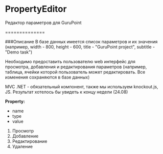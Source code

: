 PropertyEditor
==============

Редактор параметров для GuruPoint

==============

###Описание
В базе данных имеется список параметров и их значения (например, width - 800, height - 600, title - "GuruPoint project", subtitle - "Demo task")

Необходимо предоставить пользователю web интерфейс для просмотра, добавления и редактирования параметров (например, таблица, ячейки которой пользователь может редактировать. Все изменения сохраняются в базе данных)

MVC .NET - обязательный компонент, также мы используем knockout.js, JS. Результат хотелось бы увидеть к концу недели (24.08)


**Property:**
* name
* type
* value
	
1. Просмотр
2. Добавление
3. Редактирование
4. Удаление